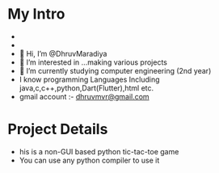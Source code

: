 # My Intro 
- 
- 
- 👋 Hi, I’m @DhruvMaradiya
- 👀 I’m interested in ...making various projects
- 🌱 I’m currently studying computer engineering (2nd year)
- I know programming Languages Including java,c,c++,python,Dart(Flutter),html etc.
- gmail account :- dhruvmvr@gmail.com

# Project Details

- his is a non-GUI based python tic-tac-toe game 
- You can use any python compiler to use it
<!---

--->
